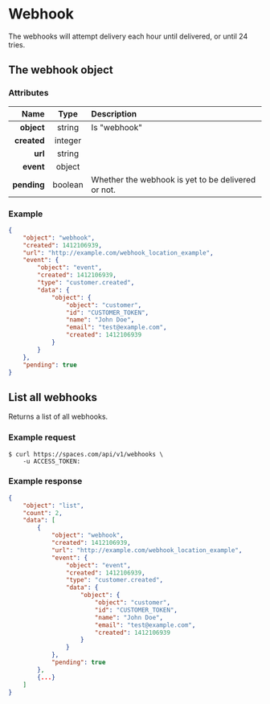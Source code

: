 Webhook
=======

The webhooks will attempt delivery each hour until delivered, or until 24 tries.

The webhook object
------------------

### Attributes

Name | Type | Description
--:|:-:|:--
**object** | string | Is "webhook"
**created** | integer |
**url** | string |
**event** | object |
**pending** | boolean | Whether the webhook is yet to be delivered or not.

### Example

```json
{
	"object": "webhook",
	"created": 1412106939,
	"url": "http://example.com/webhook_location_example",
	"event": {
		"object": "event",
		"created": 1412106939,
		"type": "customer.created",
		"data": {
			"object": {
				"object": "customer",
				"id": "CUSTOMER_TOKEN",
				"name": "John Doe",
				"email": "test@example.com",
				"created": 1412106939
			}
		}
	},
	"pending": true
}
```

List all webhooks
-----------------
Returns a list of all webhooks.

### Example request

	$ curl https://spaces.com/api/v1/webhooks \
		-u ACCESS_TOKEN:

### Example response

```json
{
	"object": "list",
	"count": 2,
	"data": [
		{
			"object": "webhook",
			"created": 1412106939,
			"url": "http://example.com/webhook_location_example",
			"event": {
				"object": "event",
				"created": 1412106939,
				"type": "customer.created",
				"data": {
					"object": {
						"object": "customer",
						"id": "CUSTOMER_TOKEN",
						"name": "John Doe",
						"email": "test@example.com",
						"created": 1412106939
					}
				}
			},
			"pending": true
		},
		{...}
	]
}
```